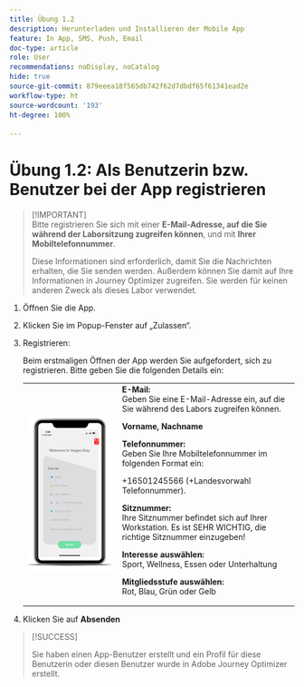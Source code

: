 ```yaml
---
title: Übung 1.2
description: Herunterladen und Installieren der Mobile App
feature: In App, SMS, Push, Email
doc-type: article
role: User
recommendations: noDisplay, noCatalog
hide: true
source-git-commit: 879eeea18f565db742f62d7dbdf65f61341ead2e
workflow-type: ht
source-wordcount: '193'
ht-degree: 100%

---
```



# Übung 1.2: Als Benutzerin bzw. Benutzer bei der App registrieren

>[!IMPORTANT]\
>Bitte registrieren Sie sich mit einer **E-Mail-Adresse, auf die Sie während der Laborsitzung zugreifen können**, und mit **Ihrer Mobiltelefonnummer**.
>
> Diese Informationen sind erforderlich, damit Sie die Nachrichten erhalten, die Sie senden werden. Außerdem können Sie damit auf Ihre Informationen in Journey Optimizer zugreifen. Sie werden für keinen anderen Zweck als dieses Labor verwendet.

1. Öffnen Sie die App.
1. Klicken Sie im Popup-Fenster auf „Zulassen“.
1. Registrieren:

   Beim erstmaligen Öffnen der App werden Sie aufgefordert, sich zu registrieren. Bitte geben Sie die folgenden Details ein:

   <table>
    <tr>
    <td>
    <div>
    <img alt="App-Registrierung" src="../assets/1-2.png"/> 
    </div>
    </td>
    <td>
    <strong>E-Mail: </strong><br>Geben Sie eine E-Mail-Adresse ein, auf die Sie während des Labors zugreifen können.
    </p><p>
    <strong>Vorname, Nachname </strong>
    </p><p>
    <strong>Telefonnummer: </strong> <br>Geben Sie Ihre Mobiltelefonnummer im folgenden Format ein: 
    <p>+16501245566 (+Landesvorwahl Telefonnummer).
    </p><p>
    <strong>Sitznummer: </strong><br>Ihre Sitznummer befindet sich auf Ihrer Workstation. Es ist SEHR WICHTIG, die richtige Sitznummer einzugeben!
    </p><p>
    <strong>Interesse auswählen: </strong></br>Sport, Wellness, Essen oder Unterhaltung
    </p><p>
    <strong>Mitgliedsstufe auswählen: </strong></br>Rot, Blau, Grün oder Gelb</p>
    </td>
    </tr>
    </table>

1. Klicken Sie auf **Absenden**

>[!SUCCESS]
>
>Sie haben einen App-Benutzer erstellt und ein Profil für diese Benutzerin oder diesen Benutzer wurde in Adobe Journey Optimizer erstellt.
